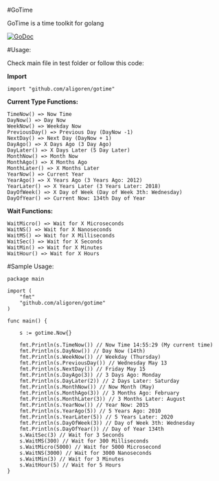 #GoTime

GoTime is a time toolkit for golang

[![GoDoc](https://godoc.org/github.com/aligoren/gotime?status.svg)](https://godoc.org/github.com/aligoren/gotime)

#Usage:

Check main file in test folder or follow this code:

**Import**

~~~~{.go}
import "github.com/aligoren/gotime"
~~~~

**Current Type Functions:**

    TimeNow() => Now Time
    DayNow() => Day Now
    WeekNow() => Weekday Now
    PreviousDay() => Previous Day (DayNow -1)
    NextDay() => Next Day (DayNow + 1)
    DayAgo() => X Days Ago (3 Day Ago)
    DayLater() => X Days Later (5 Day Later)
    MonthNow() => Month Now
    MonthAgo() => X Months Ago
    MonthLater() => X Months Later
    YearNow() => Current Year
    YearAgo() => X Years Ago (3 Years Ago: 2012)
    YearLater() => X Years Later (3 Years Later: 2018)
    DayOfWeek() => X Day of Week (Day of Week 3th: Wednesday)
    DayOfYear() => Current Now: 134th Day of Year

**Wait Functions:**

    WaitMicro() => Wait for X Microseconds
    WaitNS() => Wait for X Nanoseconds
    WaitMS() => Wait for X Milliseconds
    WaitSec() => Wait for X Seconds
    WaitMin() => Wait for X Minutes
    WaitHour() => Wait for X Hours

#Sample Usage:

~~~~{.go}
package main

import (
    "fmt"
    "github.com/aligoren/gotime"
)

func main() {
    
    s := gotime.Now{}

    fmt.Println(s.TimeNow()) // Now Time 14:55:29 (My current time)
    fmt.Println(s.DayNow()) // Day Now (14th)
    fmt.Println(s.WeekNow()) // Weekday (Thursday)
    fmt.Println(s.PreviousDay()) // Wednesday May 13
    fmt.Println(s.NextDay()) // Friday May 15
    fmt.Println(s.DayAgo(3)) // 3 Days Ago: Monday
    fmt.Println(s.DayLater(2)) // 2 Days Later: Saturday
    fmt.Println(s.MonthNow()) // Now Month (May)
    fmt.Println(s.MonthAgo(3)) // 3 Months Ago: February
    fmt.Println(s.MonthLater(3)) // 3 Months Later: August
    fmt.Println(s.YearNow()) // Year Now: 2015
    fmt.Println(s.YearAgo(5)) // 5 Years Ago: 2010
    fmt.Println(s.YearLater(5)) // 5 Years Later: 2020
    fmt.Println(s.DayOfWeek(3)) // Day of Week 3th: Wednesday
    fmt.Println(s.DayOfYear()) // Day of Year 134th
    s.WaitSec(3) // Wait for 3 Seconds
    s.WaitMS(300) // Wait for 300 Milliseconds
    s.WaitMicro(5000) // Wait for 5000 Microsecond
    s.WaitNS(3000) // Wait for 3000 Nanoseconds
    s.WaitMin(3) // Wait for 3 Minutes
    s.WaitHour(5) // Wait for 5 Hours
}
~~~~
